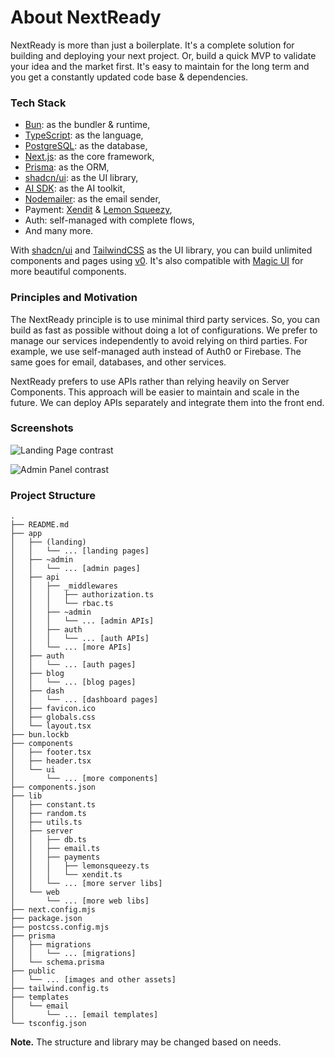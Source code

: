 # About NextReady

NextReady is more than just a boilerplate. It's a complete solution for building and deploying your next project. Or, build a quick MVP to validate your idea and the market first. It's easy to maintain for the long term and you get a constantly updated code base & dependencies.

### Tech Stack

- [Bun](https://bun.sh/): as the bundler & runtime,
- [TypeScript](https://www.typescriptlang.org/): as the language,
- [PostgreSQL](https://www.postgresql.org/): as the database,
- [Next.js](https://nextjs.org/): as the core framework,
- [Prisma](https://www.prisma.io/): as the ORM,
- [shadcn/ui](https://ui.shadcn.com/): as the UI library,
- [AI SDK](https://sdk.vercel.ai/): as the AI toolkit,
- [Nodemailer](https://nodemailer.com/): as the email sender,
- Payment: [Xendit](https://www.xendit.co) & [Lemon Squeezy](https://lemonsqueezy.com/),
- Auth: self-managed with complete flows,
- And many more.

With [shadcn/ui](https://ui.shadcn.com/) and [TailwindCSS](https://tailwindcss.com/) as the UI library, you can build unlimited components and pages using [v0](https://v0.dev). It's also compatible with [Magic UI](https://magicui.design/) for more beautiful components.

### Principles and Motivation

The NextReady principle is to use minimal third party services. So, you can build as fast as possible without doing a lot of configurations. We prefer to manage our services independently to avoid relying on third parties. For example, we use self-managed auth instead of Auth0 or Firebase. The same goes for email, databases, and other services.

NextReady prefers to use APIs rather than relying heavily on Server Components. This approach will be easier to maintain and scale in the future. We can deploy APIs separately and integrate them into the front end.

### Screenshots

![Landing Page contrast](/docs/landing2.png)

![Admin Panel contrast](/docs/admin.png)

### Project Structure

```
.
├── README.md
├── app
│   ├── (landing)
│   │   └── ... [landing pages]
│   ├── ~admin
│   │   └── ... [admin pages]
│   ├── api
│   │   ├── _middlewares
│   │   │   ├── authorization.ts
│   │   │   └── rbac.ts
│   │   ├── ~admin
│   │   │   └── ... [admin APIs]
│   │   ├── auth
│   │   │   └── ... [auth APIs]
│   │   └── ... [more APIs]
│   ├── auth
│   │   └── ... [auth pages]
│   ├── blog
│   │   └── ... [blog pages]
│   ├── dash
│   │   └── ... [dashboard pages]
│   ├── favicon.ico
│   ├── globals.css
│   └── layout.tsx
├── bun.lockb
├── components
│   ├── footer.tsx
│   ├── header.tsx
│   └── ui
│       └── ... [more components]
├── components.json
├── lib
│   ├── constant.ts
│   ├── random.ts
│   ├── utils.ts
│   ├── server
│   │   ├── db.ts
│   │   ├── email.ts
│   │   ├── payments
│   │   │   ├── lemonsqueezy.ts
│   │   │   └── xendit.ts
│   │   └── ... [more server libs]
│   └── web
│       └── ... [more web libs]
├── next.config.mjs
├── package.json
├── postcss.config.mjs
├── prisma
│   ├── migrations
│   │   └── ... [migrations]
│   └── schema.prisma
├── public
│   └── ... [images and other assets]
├── tailwind.config.ts
├── templates
│   └── email
│       └── ... [email templates]
└── tsconfig.json
```

**Note.** The structure and library may be changed based on needs.
